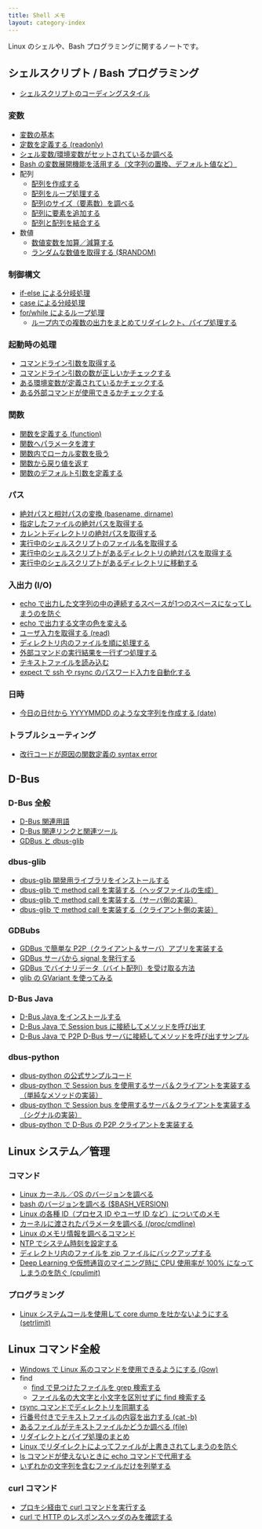 ```yaml
---
title: Shell メモ
layout: category-index
---
```


Linux のシェルや、Bash プログラミングに関するノートです。

シェルスクリプト / Bash プログラミング
----

* [シェルスクリプトのコーディングスタイル](basic/coding-style.html)

### 変数
* [変数の基本](var/basic.html)
* [定数を定義する (readonly)](var/read-only.html)
* [シェル変数/環境変数がセットされているか調べる](var/check-if-var-is-set.html)
* [Bash の変数展開機能を活用する（文字列の置換、デフォルト値など）](var/expansion.html)
* 配列
    * [配列を作成する](var/create-array.html)
    * [配列をループ処理する](var/loop-array.html)
    * [配列のサイズ（要素数）を調べる](var/array-size.html)
    * [配列に要素を追加する](var/add-elem-to-array.html)
    * [配列と配列を結合する](var/concat-arrays.html)
* 数値
    * [数値変数を加算／減算する](var/add-and-sub.html)
    * [ランダムな数値を取得する ($RANDOM)](number/random.html)

### 制御構文
* [if-else による分岐処理](syntax/if.html)
* [case による分岐処理](syntax/case.html)
* [for/while によるループ処理](syntax/for.html)
    * [ループ内での複数の出力をまとめてリダイレクト、パイプ処理する](syntax/loop-output.html)

### 起動時の処理
* [コマンドライン引数を取得する](startup/command-line-params.html)
* [コマンドライン引数の数が正しいかチェックする](startup/check-param-count.html)
* [ある環境変数が定義されているかチェックする](startup/check-env.html)
* [ある外部コマンドが使用できるかチェックする](startup/check-external-command.html)

### 関数
* [関数を定義する (function)](syntax/function.html)
* [関数へパラメータを渡す](syntax/pass-params-to-function.html)
* [関数内でローカル変数を扱う](syntax/local-var-in-function.html)
* [関数から戻り値を返す](syntax/return-value-from-function.html)
* [関数のデフォルト引数を定義する](syntax/default-params.html)

### パス
* [絶対パスと相対パスの変換 (basename, dirname)](path/absolute-path-to-relative-path.html)
* [指定したファイルの絶対パスを取得する](path/absolute-path-of-file.html)
* [カレントディレクトリの絶対パスを取得する](path/absolute-path-of-current-dir.html)
* [実行中のシェルスクリプトのファイル名を取得する](path/path-of-script.html)
* [実行中のシェルスクリプトがあるディレクトリの絶対パスを取得する](path/absolute-path-of-script-dir.html)
* [実行中のシェルスクリプトがあるディレクトリに移動する](path/move-to-script-dir.html)

### 入出力 (I/O)
* [echo で出力した文字列の中の連続するスペースが1つのスペースになってしまうのを防ぐ](io/echo-spaces.html)
* [echo で出力する文字の色を変える](io/echo-color.html)
* [ユーザ入力を取得する (read)](io/user-input.html)
* [ディレクトリ内のファイルを順に処理する](io/loop-files.html)
* [外部コマンドの実行結果を一行ずつ処理する](io/external-command.html)
* [テキストファイルを読み込む](io/read-file.html)
* [expect で ssh や rsync のパスワード入力を自動化する](io/expect.html)

### 日時
* [今日の日付から YYYYMMDD のような文字列を作成する (date)](time/date-string.html)

### トラブルシューティング
* [改行コードが原因の関数定義の syntax error](trouble/function-syntax-error.html)


D-Bus
----

### D-Bus 全般
* [D-Bus 関連用語](dbus/words.html)
* [D-Bus 関連リンクと関連ツール](dbus/links.html)
* [GDBus と dbus-glib](dbus/gdbus-and-dbus-glib.html)

### dbus-glib
* [dbus-glib 開発用ライブラリをインストールする](dbus/dbus-glib-1.html)
* [dbus-glib で method call を実装する（ヘッダファイルの生成）](dbus/dbus-glib-2.html)
* [dbus-glib で method call を実装する（サーバ側の実装）](dbus/dbus-glib-3.html)
* [dbus-glib で method call を実装する（クライアント側の実装）](dbus/dbus-glib-4.html)

### GDBubs
* [GDBus で簡単な P2P（クライアント＆サーバ）アプリを実装する](dbus/gdbus.html)
* [GDBus サーバから signal を発行する](dbus/gdbus-emit-signal.html)
* [GDBus でバイナリデータ（バイト配列）を受け取る方法](dbus/gdbus-receive-binary.html)
* [glib の GVariant を使ってみる](dbus/gvariant.html)

### D-Bus Java
* [D-Bus Java をインストールする](dbus/dbus-java-install.html)
* [D-Bus Java で Session bus に接続してメソッドを呼び出す](dbus/dbus-java-session-bus.html)
* [D-Bus Java で P2P D-Bus サーバに接続してメソッドを呼び出すサンプル](dbus/dbus-java-p2p-client.html)

### dbus-python
* [dbus-python の公式サンプルコード](dbus/dbus-python/sample.html)
* [dbus-python で Session bus を使用するサーバ＆クライアントを実装する（単純なメソッドの実装）](dbus/dbus-python/server-and-client-1.html)
* [dbus-python で Session bus を使用するサーバ＆クライアントを実装する（シグナルの実装）](dbus/dbus-python/server-and-client-2.html)
* [dbus-python で D-Bus の P2P クライアントを実装する](dbus/dbus-python/p2p-client.html)


Linux システム／管理
----
### コマンド
* [Linux カーネル／OS のバージョンを調べる](linux-version.html)
* [bash のバージョンを調べる ($BASH_VERSION)](bash-version.html)
* [Linux の各種 ID（プロセス ID やユーザ ID など）についてのメモ](linux-ids.html)
* [カーネルに渡されたパラメータを調べる (/proc/cmdline)](kernel-params.html)
* [Linux のメモリ情報を調べるコマンド](memory.html)
* [NTP でシステム時刻を設定する](settings/ntp.html)
* [ディレクトリ内のファイルを zip ファイルにバックアップする](manage/backup.html)
* [Deep Learning や仮想通貨のマイニング時に CPU 使用率が 100% になってしまうのを防ぐ (cpulimit)](manage/cpulimit.html)

### プログラミング
* [Linux システムコールを使用して core dump を吐かないようにする (setrlimit)](manage/setrlimit.html)


Linux コマンド全般　
----
* [Windows で Linux 系のコマンドを使用できるようにする (Gow)](basic/gow.html)
* find
    * [find で見つけたファイルを grep 検索する](basic/find-and-grep.html)
    * [ファイル名の大文字と小文字を区別せずに find 検索する](basic/find-iname.html)
* [rsync コマンドでディレクトリを同期する](basic/rsync.html)
* [行番号付きでテキストファイルの内容を出力する (cat -b)](basic/cat-with-line-number.html)
* [あるファイルがテキストファイルかどうか調べる (file)](basic/check-if-text-file.html)
* [リダイレクトとパイプ処理のまとめ](basic/redirect-and-pipe.html)
* [Linux でリダイレクトによってファイルが上書きされてしまうのを防ぐ](basic/avoid-overridden-by-redirect.html)
* [ls コマンドが使えないときに echo コマンドで代用する](basic/echo-instead-of-ls.html)
* [いずれかの文字列を含むファイルだけを列挙する](basic/ls-with-pattern-matching.html)

### curl コマンド
* [プロキシ経由で curl コマンドを実行する](tool/curl-via-proxy.html)
* [curl で HTTP のレスポンスヘッダのみを確認する](tool/curl-response-header.html)

